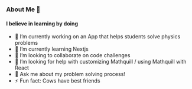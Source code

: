 ### About Me 👋

#### I believe in learning by doing

- 🔭 I’m currently working on an App that helps students solve physics problems
- 🌱 I’m currently learning Nextjs
- 👯 I’m looking to collaborate on code challenges
- 🤔 I’m looking for help with customizing Mathquill / using Mathquill with React
- 💬 Ask me about my problem solving process!
- ⚡ Fun fact: Cows have best friends
